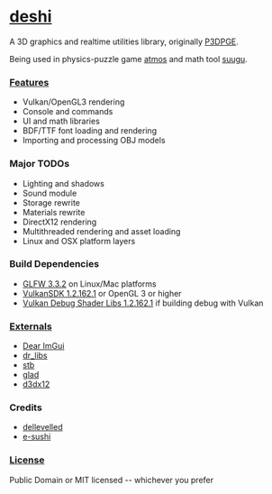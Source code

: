 [deshi](https://github.com/sellesoft/deshi)
===
A 3D graphics and realtime utilities library, originally [P3DPGE](https://github.com/SushiSalad/P3DPGE).

Being used in physics-puzzle game [atmos](https://github.com/sellesoft/atmos) and math tool [suugu](https://github.com/sellesoft/suugu).

### [Features](https://github.com/sellesoft/deshi/wiki)
* Vulkan/OpenGL3 rendering
* Console and commands
* UI and math libraries
* BDF/TTF font loading and rendering
* Importing and processing OBJ models

### Major TODOs
* Lighting and shadows
* Sound module
* Storage rewrite
* Materials rewrite
* DirectX12 rendering
* Multithreaded rendering and asset loading
* Linux and OSX platform layers

### Build Dependencies
* [GLFW 3.3.2](https://github.com/glfw/glfw/releases/tag/3.3.2) on Linux/Mac platforms
* [VulkanSDK 1.2.162.1](https://vulkan.lunarg.com/sdk/home) or OpenGL 3 or higher
* [Vulkan Debug Shader Libs 1.2.162.1](https://vulkan.lunarg.com/sdk/home) if building debug with Vulkan

### [Externals](https://github.com/sellesoft/deshi/tree/main/src/external)
* [Dear ImGui](https://github.com/ocornut/imgui)
* [dr_libs](https://github.com/mackron/dr_libs)
* [stb](https://github.com/nothings/stb)
* [glad](https://github.com/Dav1dde/glad)
* [d3dx12](https://github.com/microsoft/DirectX-Headers)

### Credits
* [dellevelled](https://github.com/DelleVelleD)
* [e-sushi](https://github.com/e-sushi)

### [License](LICENSE)
Public Domain or MIT licensed -- whichever you prefer
